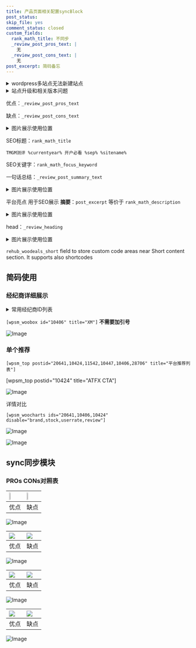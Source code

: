 ```yaml
---
title: 产品页面相关配置syncBlock
post_status: 
skip_file: yes
comment_status: closed
custom_fields:
  rank_math_title: 不同步
  _review_post_pros_text: |
    无
  _review_post_cons_text: |
    无
post_excerpt: 简码备忘
---
```

<details><summary>wordpress多站点无法新建站点</summary>

<li>和报错需要清理cookies一样的原因</li>
<li>wp-config.php里面<code>define( 'SUBDOMAIN_INSTALL', false );//子域名安装</code></li>
<li>新建子站点是用<code>define( 'SUBDOMAIN_INSTALL', true);//子域名安装</code> 完成以后，改成<code>false</code></li>
</details>

<details><summary>站点升级和相关版本问题</summary>

<p>wordpress：5.9.9
woocommerce：7.5.1
出现问题的地方：主题选项里面>><strong>Product layout >>compact style</strong></p>
<p>如何出现没有用过的字段 导致无法保存。先导出配置 然后进行修改，后面再次恢复即可。</p>
<p>出现部分字段无法显示时，需要返回默认布局后，对产品进行保存就好了。</p>
<p></p>
</details>

优点：`_review_post_pros_text`

缺点：`_review_post_cons_text`

<details><summary>图片展示使用位置</summary>

<img src="https://prod-files-secure.s3.us-west-2.amazonaws.com/39ed1227-6d7d-4570-be36-9ccd4a2c4241/f51d3d83-55d4-4bdf-9604-f37ec77ab556/Untitled.png?X-Amz-Algorithm=AWS4-HMAC-SHA256&X-Amz-Content-Sha256=UNSIGNED-PAYLOAD&X-Amz-Credential=ASIAZI2LB4667YBUVK3A%2F20250916%2Fus-west-2%2Fs3%2Faws4_request&X-Amz-Date=20250916T225517Z&X-Amz-Expires=3600&X-Amz-Security-Token=IQoJb3JpZ2luX2VjEB4aCXVzLXdlc3QtMiJHMEUCIQDI3GtRAMWoq5ZUyFAi8OUf425%2Fum7GXlSR%2F1PeUZSKsQIgN5qmY3%2FIiGlSAVUrWSC1KkOnYfk3nYFu6oDxMg7V7D4qiAQIl%2F%2F%2F%2F%2F%2F%2F%2F%2F%2F%2FARAAGgw2Mzc0MjMxODM4MDUiDICPxzhk4Mh7iG5nuCrcA4ZT0Mr%2Fgt0DHu%2B%2Bu8eV39jrw%2BET8M4pwPvkNZhWl0SU%2FqnQfz6IR9Ek%2BrHBbzWYZzfwqta3gHNhlfLGud9rd34M7jn9X8%2B9ldDbFgbP7hyuCaKMptAKqqv%2FQxL2MTMWNNhl52oBF49YDZqk91DVlD1a7qKiNSjIFbJoCbyLJJggvb9HARRS539yPdp4Hvi4sCB4NbEbVa2CLGHGqK0MZQMsYW5lTjhEVrEtzS1%2F2iGNNK9NpwFOV%2FpMZqvV5BMBZUdtPHm4Ssu1eU0J4dCICUUbw%2Frzil23EmV6zR5e4O%2FudKmkrq8YBoyb3R2HkYNM2G2QyWmtUBkW31tx0BoIBlm8cvKh%2BNBquN9xT2eqIUYi6Z%2FgwBQwFgfjHbVXnJVc7BCkNzqn7ntJnwIrSDsU5txq2igB%2BBYpUQ9Tpyj4Kf5lItm%2Bo64F%2FccJq5hwNp1PukJqGa7EDuWSVgC0FKLzSkkxXV21rgj8vykhs1GR0YNLt94F0gAKbRMKOFEPCsUHfp2NrhhzWOea6LCdGiAl%2FzZgVaDlD0qHSmCfypJ8HnP%2Fy0GurEx0bTftSad1ucqfUrqpk%2F1%2Bp3f7fWeGs3sTV1VZlJCT42mSll4cM2FvzGlJtej0UeoMXc533DHOMOC%2Bp8YGOqUBSdQfhDjWFMWXZT97hA%2FUoKFUP8ccV81Rg7k1FcK%2F9zDCkTFOmxNJt4pNDoMlm%2FIutIgnzS41801C9Mw3uUBb%2FK%2Be8RvLu3J5r%2FeEXCQT9%2B6JvqvAlpFNFtSyGihei1CpMZdnOJ1hqFrhxZ5q01J9dG%2FZ%2Fg1bbLZKHw1h2A3Ky1KKY0DsSM%2BZD8j58%2B67LOeQ4VxtyoJ%2BfpridVVmqR88OYgOr0PA&X-Amz-Signature=25d53b948af056946a2ad7a27a1f892268ceea17e20fb8d52dfb6dd085434593&X-Amz-SignedHeaders=host&x-amz-checksum-mode=ENABLED&x-id=GetObject" alt="Image">
</details>

SEO标题：`rank_math_title`

`TMGM测评 %currentyear% 开户必看 %sep% %sitename%`

SEO关键字：`rank_math_focus_keyword`

一句话总结：`_review_post_summary_text`

<details><summary>图片展示使用位置</summary>

<img src="https://prod-files-secure.s3.us-west-2.amazonaws.com/39ed1227-6d7d-4570-be36-9ccd4a2c4241/4b96a922-296c-4f4e-8630-d1c870cbce01/Untitled.png?X-Amz-Algorithm=AWS4-HMAC-SHA256&X-Amz-Content-Sha256=UNSIGNED-PAYLOAD&X-Amz-Credential=ASIAZI2LB466X5JOCRXQ%2F20250916%2Fus-west-2%2Fs3%2Faws4_request&X-Amz-Date=20250916T225517Z&X-Amz-Expires=3600&X-Amz-Security-Token=IQoJb3JpZ2luX2VjEB4aCXVzLXdlc3QtMiJIMEYCIQCOED3dpLzFPBO39XhMrvSo%2BA8EC9vc3Wujc%2BZ8Utmu3gIhAP481KU4TJUwZ2kVQD0OslpBe7tDbBQZqZLT6KhZM6D1KogECJf%2F%2F%2F%2F%2F%2F%2F%2F%2F%2FwEQABoMNjM3NDIzMTgzODA1Igx3CZdoO5hK%2FYa9iX4q3ANtsqsAnWqYR6EJTehasgwIOFviT5cye%2BEmcZSoCGAwfyk6kNZIVaatgxsaP31%2BuogAvc8XlMC303DfAM6q4WN1iMukfdOINRgIykfHH1VRbvjG8mth%2FlFNoKkJWXQWByYqIYlILYlRq6ko16FwmwvTG9FF9kuL3Bublo58oN01%2B1QiHR9%2FQSYbhZs7tb1mQl8VhvXtciDsYY%2BpF9QuvO5CaAngL%2B1bsQHVCxJSxmDCtfGJjM0%2FuVTrt8q7jRrl%2Bz%2B8u2TQoXvF0VJTuYXW%2Bl70bdLC54ostOFX6%2Fiu641c6feQyJ9Ytls52Wdd7vM1H5BVOoTX2cWdXd0clcLsoNb9zmz1RxCD55x1pBMtQvdy4uLPztTGLZpUKOsc3gwlf1Rj8CRpz%2BEW4NMsIpveQngcE5ugopjSNxY6qu17GUEdjWDKpgLZ2DJURx7llgVxzRtpQv6RpT9LKgdDlszrTeNHuiwvb9bnq4wWOTtMuhO7P7d1kypfLH7NPvmdGtRZQlpu62CMVnroXLUaWggQKlqG4LkxJjkeNiTAGXz5Qp8Nzjn6tm8nabWjsO2U%2FatuRnHJV9XbaygzJbJc86fKr8BMVEg6hU4CdeHEA02PYT3%2BWAW%2BPebFCZaPJNnY%2FzCsv6fGBjqkAUhYQmgIw%2Bn3Bcg8zbHZp5pHli8V3vLHaanhyDl98Mf9MuqGhZ1zkZvnP6LM7v2CeohlxhcG0jsC8mkYJ1ltMdpTQ6ZxsQ5ih0t3nO098AsqdwqKpHxOZMvjrbUffk1ExFtBGj4PW%2FTHyKGaR%2FxhXCNjJpV4EKNeDXerU%2B12wr8ztKv%2FnB90ET0QMOllExw%2BRITvUP%2F%2FYKpr5Sif7mCOK6z7cUJt&X-Amz-Signature=fa51335628211f134723d21d58ffcb1d4de7b57a5d19aac1115323a7a2acb33f&X-Amz-SignedHeaders=host&x-amz-checksum-mode=ENABLED&x-id=GetObject" alt="Image">
</details>

平台亮点 用于SEO展示 **摘要**：`post_excerpt`  等价于 `rank_math_description`

<details><summary>图片展示使用位置</summary>

<img src="https://prod-files-secure.s3.us-west-2.amazonaws.com/39ed1227-6d7d-4570-be36-9ccd4a2c4241/1ee11f63-b60a-4dfe-a7a7-d58ff23b5d88/Untitled.png?X-Amz-Algorithm=AWS4-HMAC-SHA256&X-Amz-Content-Sha256=UNSIGNED-PAYLOAD&X-Amz-Credential=ASIAZI2LB4665G5YR3ZJ%2F20250916%2Fus-west-2%2Fs3%2Faws4_request&X-Amz-Date=20250916T225518Z&X-Amz-Expires=3600&X-Amz-Security-Token=IQoJb3JpZ2luX2VjEB4aCXVzLXdlc3QtMiJHMEUCIQC6s%2F12B2ErHpB1W%2FAxC3peBSvlyg3%2Bfe4XPgtKTwwo2QIgIvJstU775IXR%2Fozt9tkA0OmdPcSqFvavbiIiP2HqL9EqiAQIl%2F%2F%2F%2F%2F%2F%2F%2F%2F%2F%2FARAAGgw2Mzc0MjMxODM4MDUiDFEcU6vqWRSnOH1ZiircA5uLE%2F2rpXaNowA%2BeEFjLGhDmIUTXmrjtyQHPDzjv5Vv63NxLjiCbxSzHW865ShiZkPJYg1W43lBD9SGr2G%2BbCa2NhBXRul0xZCwP1UM%2FPhSlqOblJG%2BhK67PbWR7PCdg9DkD40TTuKjC3wbBhhz2ZGR4qWVHQAFBbIDvdLLZ9XeaW4zEi%2FuhkyYz76KbO8aKiJaorIAEKbATKUFuhTpohvNW2GLF9pqv%2Fk9vtlfnpsd7kiFONs1w4YnqeNhkLKK4ADaQcLwWHw%2BOM9yMF0jVBks6KjU3xiIzTfUYa%2B1zCVwixsbn3BQqW677veaSeoHZBUGCE4yMsdNWW%2FAatce%2FEi1sLjMSrelnHXlJZXunxpRKVrsRTJPyRZWTCUiYlsjzzIgLEnsoq284PpEv1c1lDfT89ajt6HJYUMX0G9uen%2FFbSa00XuZUYl%2B1DYIoxPg2gWUwPcnQZlZ9v2DiP6z26youzYUA%2B7g7a114WCCT9yD3xboRtdxuEZoOyNhdOGCVCtwJGPavzH0v4Qqs9vFSUyXzc1lnfMF2r9rnltJscfsLuU1Y2NgqwjLucOJcTTF1QnJpDs3leQsMCF4IRyGdVjb8wVACxhKQJfm%2BAgPF0QGJX9GOqmSPnRirjixMIO%2Fp8YGOqUBnin3vgGLW8NQzRciQ5UDN482CivDy%2BF%2BhNYbfhEZI%2F7nNZL%2BWyIFLihc2XNR6N0%2BZkxwZ9I%2F2%2Bp5JYAplk7TpvWG33T5WZS0AfQKpzsatQhhTCZ5%2F7gFok5JRWRBXFNDg3OGrkYsuhIhZooR517UdThICOxVpSheubKdfpHbYmzwH7%2F295afkFP3LFo5HbazQXaFOafpZFifKXZT0NEbp8Gf%2BHw2&X-Amz-Signature=7769286f6c6ba8cbcdaba8de46975c0488af8f585ca4608eda408caa4f83a312&X-Amz-SignedHeaders=host&x-amz-checksum-mode=ENABLED&x-id=GetObject" alt="Image">
<img src="https://prod-files-secure.s3.us-west-2.amazonaws.com/39ed1227-6d7d-4570-be36-9ccd4a2c4241/ad4118b5-78d8-4fbe-801e-3b29b5d99c01/Untitled.png?X-Amz-Algorithm=AWS4-HMAC-SHA256&X-Amz-Content-Sha256=UNSIGNED-PAYLOAD&X-Amz-Credential=ASIAZI2LB4665G5YR3ZJ%2F20250916%2Fus-west-2%2Fs3%2Faws4_request&X-Amz-Date=20250916T225518Z&X-Amz-Expires=3600&X-Amz-Security-Token=IQoJb3JpZ2luX2VjEB4aCXVzLXdlc3QtMiJHMEUCIQC6s%2F12B2ErHpB1W%2FAxC3peBSvlyg3%2Bfe4XPgtKTwwo2QIgIvJstU775IXR%2Fozt9tkA0OmdPcSqFvavbiIiP2HqL9EqiAQIl%2F%2F%2F%2F%2F%2F%2F%2F%2F%2F%2FARAAGgw2Mzc0MjMxODM4MDUiDFEcU6vqWRSnOH1ZiircA5uLE%2F2rpXaNowA%2BeEFjLGhDmIUTXmrjtyQHPDzjv5Vv63NxLjiCbxSzHW865ShiZkPJYg1W43lBD9SGr2G%2BbCa2NhBXRul0xZCwP1UM%2FPhSlqOblJG%2BhK67PbWR7PCdg9DkD40TTuKjC3wbBhhz2ZGR4qWVHQAFBbIDvdLLZ9XeaW4zEi%2FuhkyYz76KbO8aKiJaorIAEKbATKUFuhTpohvNW2GLF9pqv%2Fk9vtlfnpsd7kiFONs1w4YnqeNhkLKK4ADaQcLwWHw%2BOM9yMF0jVBks6KjU3xiIzTfUYa%2B1zCVwixsbn3BQqW677veaSeoHZBUGCE4yMsdNWW%2FAatce%2FEi1sLjMSrelnHXlJZXunxpRKVrsRTJPyRZWTCUiYlsjzzIgLEnsoq284PpEv1c1lDfT89ajt6HJYUMX0G9uen%2FFbSa00XuZUYl%2B1DYIoxPg2gWUwPcnQZlZ9v2DiP6z26youzYUA%2B7g7a114WCCT9yD3xboRtdxuEZoOyNhdOGCVCtwJGPavzH0v4Qqs9vFSUyXzc1lnfMF2r9rnltJscfsLuU1Y2NgqwjLucOJcTTF1QnJpDs3leQsMCF4IRyGdVjb8wVACxhKQJfm%2BAgPF0QGJX9GOqmSPnRirjixMIO%2Fp8YGOqUBnin3vgGLW8NQzRciQ5UDN482CivDy%2BF%2BhNYbfhEZI%2F7nNZL%2BWyIFLihc2XNR6N0%2BZkxwZ9I%2F2%2Bp5JYAplk7TpvWG33T5WZS0AfQKpzsatQhhTCZ5%2F7gFok5JRWRBXFNDg3OGrkYsuhIhZooR517UdThICOxVpSheubKdfpHbYmzwH7%2F295afkFP3LFo5HbazQXaFOafpZFifKXZT0NEbp8Gf%2BHw2&X-Amz-Signature=09ce5bb3080e4b66fcd98ce7ea18f79e2220b19219d82048a405ffcc0d774cec&X-Amz-SignedHeaders=host&x-amz-checksum-mode=ENABLED&x-id=GetObject" alt="Image">
<img src="https://prod-files-secure.s3.us-west-2.amazonaws.com/39ed1227-6d7d-4570-be36-9ccd4a2c4241/a38cf7c9-a79c-4b64-9e94-13589fe0758b/Untitled.png?X-Amz-Algorithm=AWS4-HMAC-SHA256&X-Amz-Content-Sha256=UNSIGNED-PAYLOAD&X-Amz-Credential=ASIAZI2LB4665G5YR3ZJ%2F20250916%2Fus-west-2%2Fs3%2Faws4_request&X-Amz-Date=20250916T225518Z&X-Amz-Expires=3600&X-Amz-Security-Token=IQoJb3JpZ2luX2VjEB4aCXVzLXdlc3QtMiJHMEUCIQC6s%2F12B2ErHpB1W%2FAxC3peBSvlyg3%2Bfe4XPgtKTwwo2QIgIvJstU775IXR%2Fozt9tkA0OmdPcSqFvavbiIiP2HqL9EqiAQIl%2F%2F%2F%2F%2F%2F%2F%2F%2F%2F%2FARAAGgw2Mzc0MjMxODM4MDUiDFEcU6vqWRSnOH1ZiircA5uLE%2F2rpXaNowA%2BeEFjLGhDmIUTXmrjtyQHPDzjv5Vv63NxLjiCbxSzHW865ShiZkPJYg1W43lBD9SGr2G%2BbCa2NhBXRul0xZCwP1UM%2FPhSlqOblJG%2BhK67PbWR7PCdg9DkD40TTuKjC3wbBhhz2ZGR4qWVHQAFBbIDvdLLZ9XeaW4zEi%2FuhkyYz76KbO8aKiJaorIAEKbATKUFuhTpohvNW2GLF9pqv%2Fk9vtlfnpsd7kiFONs1w4YnqeNhkLKK4ADaQcLwWHw%2BOM9yMF0jVBks6KjU3xiIzTfUYa%2B1zCVwixsbn3BQqW677veaSeoHZBUGCE4yMsdNWW%2FAatce%2FEi1sLjMSrelnHXlJZXunxpRKVrsRTJPyRZWTCUiYlsjzzIgLEnsoq284PpEv1c1lDfT89ajt6HJYUMX0G9uen%2FFbSa00XuZUYl%2B1DYIoxPg2gWUwPcnQZlZ9v2DiP6z26youzYUA%2B7g7a114WCCT9yD3xboRtdxuEZoOyNhdOGCVCtwJGPavzH0v4Qqs9vFSUyXzc1lnfMF2r9rnltJscfsLuU1Y2NgqwjLucOJcTTF1QnJpDs3leQsMCF4IRyGdVjb8wVACxhKQJfm%2BAgPF0QGJX9GOqmSPnRirjixMIO%2Fp8YGOqUBnin3vgGLW8NQzRciQ5UDN482CivDy%2BF%2BhNYbfhEZI%2F7nNZL%2BWyIFLihc2XNR6N0%2BZkxwZ9I%2F2%2Bp5JYAplk7TpvWG33T5WZS0AfQKpzsatQhhTCZ5%2F7gFok5JRWRBXFNDg3OGrkYsuhIhZooR517UdThICOxVpSheubKdfpHbYmzwH7%2F295afkFP3LFo5HbazQXaFOafpZFifKXZT0NEbp8Gf%2BHw2&X-Amz-Signature=ebf1894bccef70439edb53ea7834cf4a2185f2c65e97a94677d0d5bc665b992e&X-Amz-SignedHeaders=host&x-amz-checksum-mode=ENABLED&x-id=GetObject" alt="Image">
<img src="https://prod-files-secure.s3.us-west-2.amazonaws.com/39ed1227-6d7d-4570-be36-9ccd4a2c4241/7da6fc1e-d2ac-42ae-8c75-cb5749aa18f6/Untitled.png?X-Amz-Algorithm=AWS4-HMAC-SHA256&X-Amz-Content-Sha256=UNSIGNED-PAYLOAD&X-Amz-Credential=ASIAZI2LB4665G5YR3ZJ%2F20250916%2Fus-west-2%2Fs3%2Faws4_request&X-Amz-Date=20250916T225518Z&X-Amz-Expires=3600&X-Amz-Security-Token=IQoJb3JpZ2luX2VjEB4aCXVzLXdlc3QtMiJHMEUCIQC6s%2F12B2ErHpB1W%2FAxC3peBSvlyg3%2Bfe4XPgtKTwwo2QIgIvJstU775IXR%2Fozt9tkA0OmdPcSqFvavbiIiP2HqL9EqiAQIl%2F%2F%2F%2F%2F%2F%2F%2F%2F%2F%2FARAAGgw2Mzc0MjMxODM4MDUiDFEcU6vqWRSnOH1ZiircA5uLE%2F2rpXaNowA%2BeEFjLGhDmIUTXmrjtyQHPDzjv5Vv63NxLjiCbxSzHW865ShiZkPJYg1W43lBD9SGr2G%2BbCa2NhBXRul0xZCwP1UM%2FPhSlqOblJG%2BhK67PbWR7PCdg9DkD40TTuKjC3wbBhhz2ZGR4qWVHQAFBbIDvdLLZ9XeaW4zEi%2FuhkyYz76KbO8aKiJaorIAEKbATKUFuhTpohvNW2GLF9pqv%2Fk9vtlfnpsd7kiFONs1w4YnqeNhkLKK4ADaQcLwWHw%2BOM9yMF0jVBks6KjU3xiIzTfUYa%2B1zCVwixsbn3BQqW677veaSeoHZBUGCE4yMsdNWW%2FAatce%2FEi1sLjMSrelnHXlJZXunxpRKVrsRTJPyRZWTCUiYlsjzzIgLEnsoq284PpEv1c1lDfT89ajt6HJYUMX0G9uen%2FFbSa00XuZUYl%2B1DYIoxPg2gWUwPcnQZlZ9v2DiP6z26youzYUA%2B7g7a114WCCT9yD3xboRtdxuEZoOyNhdOGCVCtwJGPavzH0v4Qqs9vFSUyXzc1lnfMF2r9rnltJscfsLuU1Y2NgqwjLucOJcTTF1QnJpDs3leQsMCF4IRyGdVjb8wVACxhKQJfm%2BAgPF0QGJX9GOqmSPnRirjixMIO%2Fp8YGOqUBnin3vgGLW8NQzRciQ5UDN482CivDy%2BF%2BhNYbfhEZI%2F7nNZL%2BWyIFLihc2XNR6N0%2BZkxwZ9I%2F2%2Bp5JYAplk7TpvWG33T5WZS0AfQKpzsatQhhTCZ5%2F7gFok5JRWRBXFNDg3OGrkYsuhIhZooR517UdThICOxVpSheubKdfpHbYmzwH7%2F295afkFP3LFo5HbazQXaFOafpZFifKXZT0NEbp8Gf%2BHw2&X-Amz-Signature=4c13e9ddeaab5d330008d19b5eca39ef2157937537a874f49e98887749b6312e&X-Amz-SignedHeaders=host&x-amz-checksum-mode=ENABLED&x-id=GetObject" alt="Image">
<img src="https://prod-files-secure.s3.us-west-2.amazonaws.com/39ed1227-6d7d-4570-be36-9ccd4a2c4241/7e97f40a-eaee-47f5-b2f9-475f96808fa7/Untitled.png?X-Amz-Algorithm=AWS4-HMAC-SHA256&X-Amz-Content-Sha256=UNSIGNED-PAYLOAD&X-Amz-Credential=ASIAZI2LB4665G5YR3ZJ%2F20250916%2Fus-west-2%2Fs3%2Faws4_request&X-Amz-Date=20250916T225518Z&X-Amz-Expires=3600&X-Amz-Security-Token=IQoJb3JpZ2luX2VjEB4aCXVzLXdlc3QtMiJHMEUCIQC6s%2F12B2ErHpB1W%2FAxC3peBSvlyg3%2Bfe4XPgtKTwwo2QIgIvJstU775IXR%2Fozt9tkA0OmdPcSqFvavbiIiP2HqL9EqiAQIl%2F%2F%2F%2F%2F%2F%2F%2F%2F%2F%2FARAAGgw2Mzc0MjMxODM4MDUiDFEcU6vqWRSnOH1ZiircA5uLE%2F2rpXaNowA%2BeEFjLGhDmIUTXmrjtyQHPDzjv5Vv63NxLjiCbxSzHW865ShiZkPJYg1W43lBD9SGr2G%2BbCa2NhBXRul0xZCwP1UM%2FPhSlqOblJG%2BhK67PbWR7PCdg9DkD40TTuKjC3wbBhhz2ZGR4qWVHQAFBbIDvdLLZ9XeaW4zEi%2FuhkyYz76KbO8aKiJaorIAEKbATKUFuhTpohvNW2GLF9pqv%2Fk9vtlfnpsd7kiFONs1w4YnqeNhkLKK4ADaQcLwWHw%2BOM9yMF0jVBks6KjU3xiIzTfUYa%2B1zCVwixsbn3BQqW677veaSeoHZBUGCE4yMsdNWW%2FAatce%2FEi1sLjMSrelnHXlJZXunxpRKVrsRTJPyRZWTCUiYlsjzzIgLEnsoq284PpEv1c1lDfT89ajt6HJYUMX0G9uen%2FFbSa00XuZUYl%2B1DYIoxPg2gWUwPcnQZlZ9v2DiP6z26youzYUA%2B7g7a114WCCT9yD3xboRtdxuEZoOyNhdOGCVCtwJGPavzH0v4Qqs9vFSUyXzc1lnfMF2r9rnltJscfsLuU1Y2NgqwjLucOJcTTF1QnJpDs3leQsMCF4IRyGdVjb8wVACxhKQJfm%2BAgPF0QGJX9GOqmSPnRirjixMIO%2Fp8YGOqUBnin3vgGLW8NQzRciQ5UDN482CivDy%2BF%2BhNYbfhEZI%2F7nNZL%2BWyIFLihc2XNR6N0%2BZkxwZ9I%2F2%2Bp5JYAplk7TpvWG33T5WZS0AfQKpzsatQhhTCZ5%2F7gFok5JRWRBXFNDg3OGrkYsuhIhZooR517UdThICOxVpSheubKdfpHbYmzwH7%2F295afkFP3LFo5HbazQXaFOafpZFifKXZT0NEbp8Gf%2BHw2&X-Amz-Signature=359403e7ea8b0b2b9cdd84678567911ebd6068aa2e1e4d86cb587a269177f4ce&X-Amz-SignedHeaders=host&x-amz-checksum-mode=ENABLED&x-id=GetObject" alt="Image">
</details>

head：`_review_heading`

<details><summary>图片展示使用位置</summary>

<img src="https://prod-files-secure.s3.us-west-2.amazonaws.com/39ed1227-6d7d-4570-be36-9ccd4a2c4241/3a4650ad-9887-415c-889a-edd51fa54f27/Untitled.png?X-Amz-Algorithm=AWS4-HMAC-SHA256&X-Amz-Content-Sha256=UNSIGNED-PAYLOAD&X-Amz-Credential=ASIAZI2LB466XAHKJA5I%2F20250916%2Fus-west-2%2Fs3%2Faws4_request&X-Amz-Date=20250916T225518Z&X-Amz-Expires=3600&X-Amz-Security-Token=IQoJb3JpZ2luX2VjEB4aCXVzLXdlc3QtMiJHMEUCIBJf69XOCjMmet2mTMg9WqN7IS3aN%2F4PvLz8Ch56he1WAiEAssTdQeJKsAM%2FAYjATBQXxbYcmtjAu4k4cj0X8Ep9v5UqiAQIl%2F%2F%2F%2F%2F%2F%2F%2F%2F%2F%2FARAAGgw2Mzc0MjMxODM4MDUiDP9VGbV9CkqbCFVzOCrcA2nMQ19KjT3GsonS4jduSW0yPMWwynAdFRSelahOH%2B8XE5xpHiFQiKbZ0e0m4UzYSbLpAGfFjR9e6xmXW3hqTGKB3d1ABvrVvuV5D8RUzxAjfidq0JwYFW3eGGnG9l13LsG6U5xQRmTEHCmbxP93oge3pL4F8IahaKiFlpBZBpBXHKscHtzKFSajGDDkSr7aMUANfel2OjxY3wY6W5J6V28iYBaUKbq%2BYB2DS0wJH%2BYE%2BNsbnMpFExxUr5405MY9NDPtYCoJ8E1JIk%2BRbikALAWeY5MYKnxqRVBC9kWBj3ZXGYah%2BgqH63b9wFz%2FHTwNkTn1ygWOgE587lfLo791IcBRUS45qLKUwg4%2FqxxIHzLrr%2BgtnBtOWLK2bX7cf4vIItFRUdqpK5dwdN90cv7FAWHqZI3R4LUFOkFZmXt%2FdAVYZm3B1453F9SnjxoIhr5k7P4CR1LKxsIxJ0057H%2BQGav3zn6QNRzD6phFS1sWQqxEHwidKTvEc3CtpWxWkUVg82vASwJ%2FCq%2BsG%2FokDEYQNhpaxQP5MncdrgzXtvwXYG4HXkFBElynj2ad88K5RLSk22tYmPZtoDnpDsYFGZU1jPU9VW%2By7fTiBrb%2B9abObni8gaYkl3u0%2BoXtD7ZFMKS%2Fp8YGOqUB8nfKSfwwMZ0cuJ2hDSSZTIOZfCIS91ftL21pD4fUyjm6JXPULbFwEnNllKtSkDpz%2FBxyFQQtwAAfsFrtmvjdk4UPHQuFZFyu7cxlOXaqNqKuapZv6f72apONA6ufCfSDyUEqteruUv6alHKS3kWjedYNghLl%2Fy0WFgclNJDSRIP2riZNpcI1M%2B9kxrlwmNNffqeJ2%2BlXMEebJ0QKye2WxBr%2B9sOm&X-Amz-Signature=b5af27ac403230671199dcf001ac322b38e342b34dd63f13a6ff090461e561fe&X-Amz-SignedHeaders=host&x-amz-checksum-mode=ENABLED&x-id=GetObject" alt="Image">
</details>

`rehub_woodeals_short`	field to store custom code areas near Short content section. It supports also shortcodes



## 简码使用

### 经纪商详细展示

<details><summary>常用经纪商ID列表</summary>

<pre><code class="php">嘉盛 ===> 20641  [wpsm_woobox id="20641" title="嘉盛"]
易信easymarkets ===> 11542  [wpsm_woobox id="11542" title="易信easymarkets"]
ATFX外汇 ===> 10424  [wpsm_woobox id="10424" title="ATFX"]
XM ===> 10406  [wpsm_woobox id="10406" title="XM"]
TMGM ===> 29622  [wpsm_woobox id="29622" title="TMGM"]
HYCM ===> 10447  [wpsm_woobox id="10447" title="HYCM"]
fpmarkets澳福外汇 ===> 20639  [wpsm_woobox id="20639" title="fpmarkets澳福外汇"]</code></pre>
</details>

`[wpsm_woobox id="10406" title="XM"]` **不需要加引号**

![Image](https://prod-files-secure.s3.us-west-2.amazonaws.com/39ed1227-6d7d-4570-be36-9ccd4a2c4241/4f898f9d-0fa7-4e43-acd3-ac6bc7be575a/Untitled.png?X-Amz-Algorithm=AWS4-HMAC-SHA256&X-Amz-Content-Sha256=UNSIGNED-PAYLOAD&X-Amz-Credential=ASIAZI2LB466ZP4SPM3C%2F20250916%2Fus-west-2%2Fs3%2Faws4_request&X-Amz-Date=20250916T225515Z&X-Amz-Expires=3600&X-Amz-Security-Token=IQoJb3JpZ2luX2VjEB4aCXVzLXdlc3QtMiJHMEUCIAy3ENfB07kd7fROClMaYNrnbCI63SegUJeNBFZ18H%2FWAiEAiOXW3CFLK3dZmTNDw2VKX2d8j91%2BgXFCaKh4EcEwOnIqiAQIl%2F%2F%2F%2F%2F%2F%2F%2F%2F%2F%2FARAAGgw2Mzc0MjMxODM4MDUiDMB4juDOeZyT3%2Fo6mircA9nAUR8Yxiam%2BBkAL7uq7qtf7Nx5pyI30vA4vFDaLFVFU6TdNliHXdWopnKsa%2FXjRwB%2Fvc9mXmPUutzhhPoOokYgOeocBFuf0zoSmUpv0dDdnfddqE%2BghzFbc%2BxjADMuDRG%2BBiWfflEOpKgwcz2kg%2BO2HnMxfc2KzKDBYQVpqX%2FnozTBip%2FqBknpCilaBarWUesAm241%2F6dG0zHfQDtZFY04nJ9FWJkcaYi%2B9sytEB90%2B2ZESZ%2Bmqy1uhDPM20NTn8yB8cXA5z4%2Bh5Zck%2FG8j%2BdVScJbHsbGWz8iT7s%2BEL3zfJ%2FTkuUW%2Bfg9jdM5K3ylQrr%2FF6154S4HMOgmLv3WkasaM4JMilZZv54TIY8haisZHnUhx6pg%2BSY6GsRywU0p8kmfSLhxXJzK5ilgevGGeNmzGjx%2FrLZL0FFDC2MjCCdCLurVe0coPDZ19a8CRXT0UZRoCA4J%2BoARMTTJ2jEPIt8Sac87tA4Ue6U%2FLkGSoyT58RYxXxx6vDfs4TQ%2BGetHb9a7l%2FoEOQ7SZJC99bbyAeLSaI4C2Crx0UvRwmc39PXTOVuPN2p47Xxm%2Br9zVFqQRCfxFSgEbR%2BsfPe%2BfMh13OitNNXPb%2Fou6SjTEYFuRhktX5kSWrM092AL%2FymOMNS%2Bp8YGOqUBVLSgEqo3z2wb%2FGc8oKRdcBL6Gzoim%2F%2FAMSC8b9L%2BF6BVgPz0l9ER%2F0LK8D6lGtZ2MgfYIBt%2FFqj%2B%2F6lhbj4jZPdUGJmRJWODS14%2BvrZYQYWEOabWjYoGl4sZmBJ7m9sHR0yh18Y29Y5Y99KV6iKzdHg74WGrEN%2FZkAzV2YEvl6JXEM%2FGiocXdWbmLZqlWmro0oy%2BAVxwSka6C6bD4ChWBlachVn0&X-Amz-Signature=d78f817d7d860816ed274ab7655599725d66ae985880eab0b500c2e9cdc56477&X-Amz-SignedHeaders=host&x-amz-checksum-mode=ENABLED&x-id=GetObject)

### 单个推荐
`[wpsm_top postid="20641,10424,11542,10447,10406,28706" title="平台推荐列表"]`

[wpsm_top postid="10424" title="ATFX CTA"]

![Image](https://prod-files-secure.s3.us-west-2.amazonaws.com/39ed1227-6d7d-4570-be36-9ccd4a2c4241/5ac620dc-51a8-48b6-b55d-91f47299193c/Untitled.png?X-Amz-Algorithm=AWS4-HMAC-SHA256&X-Amz-Content-Sha256=UNSIGNED-PAYLOAD&X-Amz-Credential=ASIAZI2LB466ZP4SPM3C%2F20250916%2Fus-west-2%2Fs3%2Faws4_request&X-Amz-Date=20250916T225515Z&X-Amz-Expires=3600&X-Amz-Security-Token=IQoJb3JpZ2luX2VjEB4aCXVzLXdlc3QtMiJHMEUCIAy3ENfB07kd7fROClMaYNrnbCI63SegUJeNBFZ18H%2FWAiEAiOXW3CFLK3dZmTNDw2VKX2d8j91%2BgXFCaKh4EcEwOnIqiAQIl%2F%2F%2F%2F%2F%2F%2F%2F%2F%2F%2FARAAGgw2Mzc0MjMxODM4MDUiDMB4juDOeZyT3%2Fo6mircA9nAUR8Yxiam%2BBkAL7uq7qtf7Nx5pyI30vA4vFDaLFVFU6TdNliHXdWopnKsa%2FXjRwB%2Fvc9mXmPUutzhhPoOokYgOeocBFuf0zoSmUpv0dDdnfddqE%2BghzFbc%2BxjADMuDRG%2BBiWfflEOpKgwcz2kg%2BO2HnMxfc2KzKDBYQVpqX%2FnozTBip%2FqBknpCilaBarWUesAm241%2F6dG0zHfQDtZFY04nJ9FWJkcaYi%2B9sytEB90%2B2ZESZ%2Bmqy1uhDPM20NTn8yB8cXA5z4%2Bh5Zck%2FG8j%2BdVScJbHsbGWz8iT7s%2BEL3zfJ%2FTkuUW%2Bfg9jdM5K3ylQrr%2FF6154S4HMOgmLv3WkasaM4JMilZZv54TIY8haisZHnUhx6pg%2BSY6GsRywU0p8kmfSLhxXJzK5ilgevGGeNmzGjx%2FrLZL0FFDC2MjCCdCLurVe0coPDZ19a8CRXT0UZRoCA4J%2BoARMTTJ2jEPIt8Sac87tA4Ue6U%2FLkGSoyT58RYxXxx6vDfs4TQ%2BGetHb9a7l%2FoEOQ7SZJC99bbyAeLSaI4C2Crx0UvRwmc39PXTOVuPN2p47Xxm%2Br9zVFqQRCfxFSgEbR%2BsfPe%2BfMh13OitNNXPb%2Fou6SjTEYFuRhktX5kSWrM092AL%2FymOMNS%2Bp8YGOqUBVLSgEqo3z2wb%2FGc8oKRdcBL6Gzoim%2F%2FAMSC8b9L%2BF6BVgPz0l9ER%2F0LK8D6lGtZ2MgfYIBt%2FFqj%2B%2F6lhbj4jZPdUGJmRJWODS14%2BvrZYQYWEOabWjYoGl4sZmBJ7m9sHR0yh18Y29Y5Y99KV6iKzdHg74WGrEN%2FZkAzV2YEvl6JXEM%2FGiocXdWbmLZqlWmro0oy%2BAVxwSka6C6bD4ChWBlachVn0&X-Amz-Signature=bc4c2213286f4a12bc321aef0cfb34565a7f616dcf89b40cf766a7799f2caca9&X-Amz-SignedHeaders=host&x-amz-checksum-mode=ENABLED&x-id=GetObject)

详情对比

`[wpsm_woocharts ids="20641,10406,10424" disable="brand,stock,userrate,review"]`

![Image](https://prod-files-secure.s3.us-west-2.amazonaws.com/39ed1227-6d7d-4570-be36-9ccd4a2c4241/bf3ba45f-b9f3-4295-8aef-b4a495fd25f4/Untitled.png?X-Amz-Algorithm=AWS4-HMAC-SHA256&X-Amz-Content-Sha256=UNSIGNED-PAYLOAD&X-Amz-Credential=ASIAZI2LB466ZP4SPM3C%2F20250916%2Fus-west-2%2Fs3%2Faws4_request&X-Amz-Date=20250916T225515Z&X-Amz-Expires=3600&X-Amz-Security-Token=IQoJb3JpZ2luX2VjEB4aCXVzLXdlc3QtMiJHMEUCIAy3ENfB07kd7fROClMaYNrnbCI63SegUJeNBFZ18H%2FWAiEAiOXW3CFLK3dZmTNDw2VKX2d8j91%2BgXFCaKh4EcEwOnIqiAQIl%2F%2F%2F%2F%2F%2F%2F%2F%2F%2F%2FARAAGgw2Mzc0MjMxODM4MDUiDMB4juDOeZyT3%2Fo6mircA9nAUR8Yxiam%2BBkAL7uq7qtf7Nx5pyI30vA4vFDaLFVFU6TdNliHXdWopnKsa%2FXjRwB%2Fvc9mXmPUutzhhPoOokYgOeocBFuf0zoSmUpv0dDdnfddqE%2BghzFbc%2BxjADMuDRG%2BBiWfflEOpKgwcz2kg%2BO2HnMxfc2KzKDBYQVpqX%2FnozTBip%2FqBknpCilaBarWUesAm241%2F6dG0zHfQDtZFY04nJ9FWJkcaYi%2B9sytEB90%2B2ZESZ%2Bmqy1uhDPM20NTn8yB8cXA5z4%2Bh5Zck%2FG8j%2BdVScJbHsbGWz8iT7s%2BEL3zfJ%2FTkuUW%2Bfg9jdM5K3ylQrr%2FF6154S4HMOgmLv3WkasaM4JMilZZv54TIY8haisZHnUhx6pg%2BSY6GsRywU0p8kmfSLhxXJzK5ilgevGGeNmzGjx%2FrLZL0FFDC2MjCCdCLurVe0coPDZ19a8CRXT0UZRoCA4J%2BoARMTTJ2jEPIt8Sac87tA4Ue6U%2FLkGSoyT58RYxXxx6vDfs4TQ%2BGetHb9a7l%2FoEOQ7SZJC99bbyAeLSaI4C2Crx0UvRwmc39PXTOVuPN2p47Xxm%2Br9zVFqQRCfxFSgEbR%2BsfPe%2BfMh13OitNNXPb%2Fou6SjTEYFuRhktX5kSWrM092AL%2FymOMNS%2Bp8YGOqUBVLSgEqo3z2wb%2FGc8oKRdcBL6Gzoim%2F%2FAMSC8b9L%2BF6BVgPz0l9ER%2F0LK8D6lGtZ2MgfYIBt%2FFqj%2B%2F6lhbj4jZPdUGJmRJWODS14%2BvrZYQYWEOabWjYoGl4sZmBJ7m9sHR0yh18Y29Y5Y99KV6iKzdHg74WGrEN%2FZkAzV2YEvl6JXEM%2FGiocXdWbmLZqlWmro0oy%2BAVxwSka6C6bD4ChWBlachVn0&X-Amz-Signature=4f9e1c82c4a11aa7e25d3f24d361fe9b3066f6ff49d22971193c9b6550499d85&X-Amz-SignedHeaders=host&x-amz-checksum-mode=ENABLED&x-id=GetObject)

![Image](https://prod-files-secure.s3.us-west-2.amazonaws.com/39ed1227-6d7d-4570-be36-9ccd4a2c4241/30bc56ef-f383-4b48-9768-2ebc9e436ec0/Untitled.png?X-Amz-Algorithm=AWS4-HMAC-SHA256&X-Amz-Content-Sha256=UNSIGNED-PAYLOAD&X-Amz-Credential=ASIAZI2LB466ZP4SPM3C%2F20250916%2Fus-west-2%2Fs3%2Faws4_request&X-Amz-Date=20250916T225515Z&X-Amz-Expires=3600&X-Amz-Security-Token=IQoJb3JpZ2luX2VjEB4aCXVzLXdlc3QtMiJHMEUCIAy3ENfB07kd7fROClMaYNrnbCI63SegUJeNBFZ18H%2FWAiEAiOXW3CFLK3dZmTNDw2VKX2d8j91%2BgXFCaKh4EcEwOnIqiAQIl%2F%2F%2F%2F%2F%2F%2F%2F%2F%2F%2FARAAGgw2Mzc0MjMxODM4MDUiDMB4juDOeZyT3%2Fo6mircA9nAUR8Yxiam%2BBkAL7uq7qtf7Nx5pyI30vA4vFDaLFVFU6TdNliHXdWopnKsa%2FXjRwB%2Fvc9mXmPUutzhhPoOokYgOeocBFuf0zoSmUpv0dDdnfddqE%2BghzFbc%2BxjADMuDRG%2BBiWfflEOpKgwcz2kg%2BO2HnMxfc2KzKDBYQVpqX%2FnozTBip%2FqBknpCilaBarWUesAm241%2F6dG0zHfQDtZFY04nJ9FWJkcaYi%2B9sytEB90%2B2ZESZ%2Bmqy1uhDPM20NTn8yB8cXA5z4%2Bh5Zck%2FG8j%2BdVScJbHsbGWz8iT7s%2BEL3zfJ%2FTkuUW%2Bfg9jdM5K3ylQrr%2FF6154S4HMOgmLv3WkasaM4JMilZZv54TIY8haisZHnUhx6pg%2BSY6GsRywU0p8kmfSLhxXJzK5ilgevGGeNmzGjx%2FrLZL0FFDC2MjCCdCLurVe0coPDZ19a8CRXT0UZRoCA4J%2BoARMTTJ2jEPIt8Sac87tA4Ue6U%2FLkGSoyT58RYxXxx6vDfs4TQ%2BGetHb9a7l%2FoEOQ7SZJC99bbyAeLSaI4C2Crx0UvRwmc39PXTOVuPN2p47Xxm%2Br9zVFqQRCfxFSgEbR%2BsfPe%2BfMh13OitNNXPb%2Fou6SjTEYFuRhktX5kSWrM092AL%2FymOMNS%2Bp8YGOqUBVLSgEqo3z2wb%2FGc8oKRdcBL6Gzoim%2F%2FAMSC8b9L%2BF6BVgPz0l9ER%2F0LK8D6lGtZ2MgfYIBt%2FFqj%2B%2F6lhbj4jZPdUGJmRJWODS14%2BvrZYQYWEOabWjYoGl4sZmBJ7m9sHR0yh18Y29Y5Y99KV6iKzdHg74WGrEN%2FZkAzV2YEvl6JXEM%2FGiocXdWbmLZqlWmro0oy%2BAVxwSka6C6bD4ChWBlachVn0&X-Amz-Signature=ee2c2f2416477687c77bb8e2c09bd79df0964956206ee288b592d3ecea3c79de&X-Amz-SignedHeaders=host&x-amz-checksum-mode=ENABLED&x-id=GetObject)

## sync同步模块

### PROs CONs对照表

| <img src="https://cdn.ifttt.fun/gh/jarlin8/OSS@main/icons/customize/pros.svg" height="auto" width="37.3%"> | <img src="https://cdn.ifttt.fun/gh/jarlin8/OSS@main/icons/customize/cons.svg" height="auto" width="28.8%"> |
| :--- | :--- |
| 优点 | 缺点 |

![Image](https://prod-files-secure.s3.us-west-2.amazonaws.com/39ed1227-6d7d-4570-be36-9ccd4a2c4241/8742b755-dfb5-4004-9a5f-d6e561664bd8/Untitled.png?X-Amz-Algorithm=AWS4-HMAC-SHA256&X-Amz-Content-Sha256=UNSIGNED-PAYLOAD&X-Amz-Credential=ASIAZI2LB466ZP4SPM3C%2F20250916%2Fus-west-2%2Fs3%2Faws4_request&X-Amz-Date=20250916T225515Z&X-Amz-Expires=3600&X-Amz-Security-Token=IQoJb3JpZ2luX2VjEB4aCXVzLXdlc3QtMiJHMEUCIAy3ENfB07kd7fROClMaYNrnbCI63SegUJeNBFZ18H%2FWAiEAiOXW3CFLK3dZmTNDw2VKX2d8j91%2BgXFCaKh4EcEwOnIqiAQIl%2F%2F%2F%2F%2F%2F%2F%2F%2F%2F%2FARAAGgw2Mzc0MjMxODM4MDUiDMB4juDOeZyT3%2Fo6mircA9nAUR8Yxiam%2BBkAL7uq7qtf7Nx5pyI30vA4vFDaLFVFU6TdNliHXdWopnKsa%2FXjRwB%2Fvc9mXmPUutzhhPoOokYgOeocBFuf0zoSmUpv0dDdnfddqE%2BghzFbc%2BxjADMuDRG%2BBiWfflEOpKgwcz2kg%2BO2HnMxfc2KzKDBYQVpqX%2FnozTBip%2FqBknpCilaBarWUesAm241%2F6dG0zHfQDtZFY04nJ9FWJkcaYi%2B9sytEB90%2B2ZESZ%2Bmqy1uhDPM20NTn8yB8cXA5z4%2Bh5Zck%2FG8j%2BdVScJbHsbGWz8iT7s%2BEL3zfJ%2FTkuUW%2Bfg9jdM5K3ylQrr%2FF6154S4HMOgmLv3WkasaM4JMilZZv54TIY8haisZHnUhx6pg%2BSY6GsRywU0p8kmfSLhxXJzK5ilgevGGeNmzGjx%2FrLZL0FFDC2MjCCdCLurVe0coPDZ19a8CRXT0UZRoCA4J%2BoARMTTJ2jEPIt8Sac87tA4Ue6U%2FLkGSoyT58RYxXxx6vDfs4TQ%2BGetHb9a7l%2FoEOQ7SZJC99bbyAeLSaI4C2Crx0UvRwmc39PXTOVuPN2p47Xxm%2Br9zVFqQRCfxFSgEbR%2BsfPe%2BfMh13OitNNXPb%2Fou6SjTEYFuRhktX5kSWrM092AL%2FymOMNS%2Bp8YGOqUBVLSgEqo3z2wb%2FGc8oKRdcBL6Gzoim%2F%2FAMSC8b9L%2BF6BVgPz0l9ER%2F0LK8D6lGtZ2MgfYIBt%2FFqj%2B%2F6lhbj4jZPdUGJmRJWODS14%2BvrZYQYWEOabWjYoGl4sZmBJ7m9sHR0yh18Y29Y5Y99KV6iKzdHg74WGrEN%2FZkAzV2YEvl6JXEM%2FGiocXdWbmLZqlWmro0oy%2BAVxwSka6C6bD4ChWBlachVn0&X-Amz-Signature=9a70f6ca08ac3c12af427d14a99a03471ac2f7089347a304829a3c5fe2fda8e8&X-Amz-SignedHeaders=host&x-amz-checksum-mode=ENABLED&x-id=GetObject)

| <img src="https://cdn.ifttt.fun/gh/jarlin8/OSS@main/icons/customize/pros1.svg" height="auto"> | <img src="https://cdn.ifttt.fun/gh/jarlin8/OSS@main/icons/customize/cons1.svg" height="auto"> |
| :--- | :--- |
| 优点 | 缺点 |

![Image](https://prod-files-secure.s3.us-west-2.amazonaws.com/39ed1227-6d7d-4570-be36-9ccd4a2c4241/806358f8-c9c4-4e17-bb35-c6c76a5397a5/Untitled.png?X-Amz-Algorithm=AWS4-HMAC-SHA256&X-Amz-Content-Sha256=UNSIGNED-PAYLOAD&X-Amz-Credential=ASIAZI2LB466ZP4SPM3C%2F20250916%2Fus-west-2%2Fs3%2Faws4_request&X-Amz-Date=20250916T225515Z&X-Amz-Expires=3600&X-Amz-Security-Token=IQoJb3JpZ2luX2VjEB4aCXVzLXdlc3QtMiJHMEUCIAy3ENfB07kd7fROClMaYNrnbCI63SegUJeNBFZ18H%2FWAiEAiOXW3CFLK3dZmTNDw2VKX2d8j91%2BgXFCaKh4EcEwOnIqiAQIl%2F%2F%2F%2F%2F%2F%2F%2F%2F%2F%2FARAAGgw2Mzc0MjMxODM4MDUiDMB4juDOeZyT3%2Fo6mircA9nAUR8Yxiam%2BBkAL7uq7qtf7Nx5pyI30vA4vFDaLFVFU6TdNliHXdWopnKsa%2FXjRwB%2Fvc9mXmPUutzhhPoOokYgOeocBFuf0zoSmUpv0dDdnfddqE%2BghzFbc%2BxjADMuDRG%2BBiWfflEOpKgwcz2kg%2BO2HnMxfc2KzKDBYQVpqX%2FnozTBip%2FqBknpCilaBarWUesAm241%2F6dG0zHfQDtZFY04nJ9FWJkcaYi%2B9sytEB90%2B2ZESZ%2Bmqy1uhDPM20NTn8yB8cXA5z4%2Bh5Zck%2FG8j%2BdVScJbHsbGWz8iT7s%2BEL3zfJ%2FTkuUW%2Bfg9jdM5K3ylQrr%2FF6154S4HMOgmLv3WkasaM4JMilZZv54TIY8haisZHnUhx6pg%2BSY6GsRywU0p8kmfSLhxXJzK5ilgevGGeNmzGjx%2FrLZL0FFDC2MjCCdCLurVe0coPDZ19a8CRXT0UZRoCA4J%2BoARMTTJ2jEPIt8Sac87tA4Ue6U%2FLkGSoyT58RYxXxx6vDfs4TQ%2BGetHb9a7l%2FoEOQ7SZJC99bbyAeLSaI4C2Crx0UvRwmc39PXTOVuPN2p47Xxm%2Br9zVFqQRCfxFSgEbR%2BsfPe%2BfMh13OitNNXPb%2Fou6SjTEYFuRhktX5kSWrM092AL%2FymOMNS%2Bp8YGOqUBVLSgEqo3z2wb%2FGc8oKRdcBL6Gzoim%2F%2FAMSC8b9L%2BF6BVgPz0l9ER%2F0LK8D6lGtZ2MgfYIBt%2FFqj%2B%2F6lhbj4jZPdUGJmRJWODS14%2BvrZYQYWEOabWjYoGl4sZmBJ7m9sHR0yh18Y29Y5Y99KV6iKzdHg74WGrEN%2FZkAzV2YEvl6JXEM%2FGiocXdWbmLZqlWmro0oy%2BAVxwSka6C6bD4ChWBlachVn0&X-Amz-Signature=f2d5978f7446a6ff76c3575952645541655a1671ac6b9f9c9239f2e66d656449&X-Amz-SignedHeaders=host&x-amz-checksum-mode=ENABLED&x-id=GetObject)

| <img src="https://cdn.ifttt.fun/gh/jarlin8/OSS@main/icons/customize/pros2.svg" height="auto"> | <img src="https://cdn.ifttt.fun/gh/jarlin8/OSS@main/icons/customize/cons2.svg" height="auto"> |
| :--- | :--- |
| 优点 | 缺点 |

![Image](https://prod-files-secure.s3.us-west-2.amazonaws.com/39ed1227-6d7d-4570-be36-9ccd4a2c4241/a9245ec9-70dd-4005-b534-0d54315fc5f3/Untitled.png?X-Amz-Algorithm=AWS4-HMAC-SHA256&X-Amz-Content-Sha256=UNSIGNED-PAYLOAD&X-Amz-Credential=ASIAZI2LB466ZP4SPM3C%2F20250916%2Fus-west-2%2Fs3%2Faws4_request&X-Amz-Date=20250916T225515Z&X-Amz-Expires=3600&X-Amz-Security-Token=IQoJb3JpZ2luX2VjEB4aCXVzLXdlc3QtMiJHMEUCIAy3ENfB07kd7fROClMaYNrnbCI63SegUJeNBFZ18H%2FWAiEAiOXW3CFLK3dZmTNDw2VKX2d8j91%2BgXFCaKh4EcEwOnIqiAQIl%2F%2F%2F%2F%2F%2F%2F%2F%2F%2F%2FARAAGgw2Mzc0MjMxODM4MDUiDMB4juDOeZyT3%2Fo6mircA9nAUR8Yxiam%2BBkAL7uq7qtf7Nx5pyI30vA4vFDaLFVFU6TdNliHXdWopnKsa%2FXjRwB%2Fvc9mXmPUutzhhPoOokYgOeocBFuf0zoSmUpv0dDdnfddqE%2BghzFbc%2BxjADMuDRG%2BBiWfflEOpKgwcz2kg%2BO2HnMxfc2KzKDBYQVpqX%2FnozTBip%2FqBknpCilaBarWUesAm241%2F6dG0zHfQDtZFY04nJ9FWJkcaYi%2B9sytEB90%2B2ZESZ%2Bmqy1uhDPM20NTn8yB8cXA5z4%2Bh5Zck%2FG8j%2BdVScJbHsbGWz8iT7s%2BEL3zfJ%2FTkuUW%2Bfg9jdM5K3ylQrr%2FF6154S4HMOgmLv3WkasaM4JMilZZv54TIY8haisZHnUhx6pg%2BSY6GsRywU0p8kmfSLhxXJzK5ilgevGGeNmzGjx%2FrLZL0FFDC2MjCCdCLurVe0coPDZ19a8CRXT0UZRoCA4J%2BoARMTTJ2jEPIt8Sac87tA4Ue6U%2FLkGSoyT58RYxXxx6vDfs4TQ%2BGetHb9a7l%2FoEOQ7SZJC99bbyAeLSaI4C2Crx0UvRwmc39PXTOVuPN2p47Xxm%2Br9zVFqQRCfxFSgEbR%2BsfPe%2BfMh13OitNNXPb%2Fou6SjTEYFuRhktX5kSWrM092AL%2FymOMNS%2Bp8YGOqUBVLSgEqo3z2wb%2FGc8oKRdcBL6Gzoim%2F%2FAMSC8b9L%2BF6BVgPz0l9ER%2F0LK8D6lGtZ2MgfYIBt%2FFqj%2B%2F6lhbj4jZPdUGJmRJWODS14%2BvrZYQYWEOabWjYoGl4sZmBJ7m9sHR0yh18Y29Y5Y99KV6iKzdHg74WGrEN%2FZkAzV2YEvl6JXEM%2FGiocXdWbmLZqlWmro0oy%2BAVxwSka6C6bD4ChWBlachVn0&X-Amz-Signature=894b5c9afc9edcde9eb10186e55fb2a19f79c3cd965ccff11afcb4a1a9433e5c&X-Amz-SignedHeaders=host&x-amz-checksum-mode=ENABLED&x-id=GetObject)

| <img src="https://cdn.ifttt.fun/gh/jarlin8/OSS@main/icons/customize/pros3.svg" height="auto"> | <img src="https://cdn.ifttt.fun/gh/jarlin8/OSS@main/icons/customize/cons3.svg" height="auto"> |
| :--- | :--- |
| 优点 | 缺点 |

![Image](https://prod-files-secure.s3.us-west-2.amazonaws.com/39ed1227-6d7d-4570-be36-9ccd4a2c4241/e1e580a2-2e5c-4780-9ff4-19c318fc2284/Untitled.png?X-Amz-Algorithm=AWS4-HMAC-SHA256&X-Amz-Content-Sha256=UNSIGNED-PAYLOAD&X-Amz-Credential=ASIAZI2LB466ZP4SPM3C%2F20250916%2Fus-west-2%2Fs3%2Faws4_request&X-Amz-Date=20250916T225515Z&X-Amz-Expires=3600&X-Amz-Security-Token=IQoJb3JpZ2luX2VjEB4aCXVzLXdlc3QtMiJHMEUCIAy3ENfB07kd7fROClMaYNrnbCI63SegUJeNBFZ18H%2FWAiEAiOXW3CFLK3dZmTNDw2VKX2d8j91%2BgXFCaKh4EcEwOnIqiAQIl%2F%2F%2F%2F%2F%2F%2F%2F%2F%2F%2FARAAGgw2Mzc0MjMxODM4MDUiDMB4juDOeZyT3%2Fo6mircA9nAUR8Yxiam%2BBkAL7uq7qtf7Nx5pyI30vA4vFDaLFVFU6TdNliHXdWopnKsa%2FXjRwB%2Fvc9mXmPUutzhhPoOokYgOeocBFuf0zoSmUpv0dDdnfddqE%2BghzFbc%2BxjADMuDRG%2BBiWfflEOpKgwcz2kg%2BO2HnMxfc2KzKDBYQVpqX%2FnozTBip%2FqBknpCilaBarWUesAm241%2F6dG0zHfQDtZFY04nJ9FWJkcaYi%2B9sytEB90%2B2ZESZ%2Bmqy1uhDPM20NTn8yB8cXA5z4%2Bh5Zck%2FG8j%2BdVScJbHsbGWz8iT7s%2BEL3zfJ%2FTkuUW%2Bfg9jdM5K3ylQrr%2FF6154S4HMOgmLv3WkasaM4JMilZZv54TIY8haisZHnUhx6pg%2BSY6GsRywU0p8kmfSLhxXJzK5ilgevGGeNmzGjx%2FrLZL0FFDC2MjCCdCLurVe0coPDZ19a8CRXT0UZRoCA4J%2BoARMTTJ2jEPIt8Sac87tA4Ue6U%2FLkGSoyT58RYxXxx6vDfs4TQ%2BGetHb9a7l%2FoEOQ7SZJC99bbyAeLSaI4C2Crx0UvRwmc39PXTOVuPN2p47Xxm%2Br9zVFqQRCfxFSgEbR%2BsfPe%2BfMh13OitNNXPb%2Fou6SjTEYFuRhktX5kSWrM092AL%2FymOMNS%2Bp8YGOqUBVLSgEqo3z2wb%2FGc8oKRdcBL6Gzoim%2F%2FAMSC8b9L%2BF6BVgPz0l9ER%2F0LK8D6lGtZ2MgfYIBt%2FFqj%2B%2F6lhbj4jZPdUGJmRJWODS14%2BvrZYQYWEOabWjYoGl4sZmBJ7m9sHR0yh18Y29Y5Y99KV6iKzdHg74WGrEN%2FZkAzV2YEvl6JXEM%2FGiocXdWbmLZqlWmro0oy%2BAVxwSka6C6bD4ChWBlachVn0&X-Amz-Signature=a942e4b639443062367f38882f4312b981f3103c2dab161fb41a1747348ad9fc&X-Amz-SignedHeaders=host&x-amz-checksum-mode=ENABLED&x-id=GetObject)